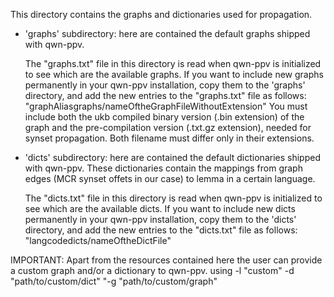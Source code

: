 This directory contains the graphs and dictionaries used for propagation.

- 'graphs' subdirectory: here are contained the default graphs shipped with qwn-ppv. 

   The "graphs.txt" file in this directory is read when qwn-ppv is initialized to see which are the available graphs. If you want to include new graphs permanently in your qwn-ppv installation, copy them to the 'graphs' directory, and add the new entries to the "graphs.txt" file as follows:
           "graphAlias<tab>graphs/nameOftheGraphFileWithoutExtension" 
   You must include both the ukb compiled binary version (.bin extension) of the graph and the pre-compilation version (.txt.gz extension), needed for synset propagation. Both filename must differ only in their extensions.           
            

- 'dicts' subdirectory: here are contained the default dictionaries shipped with qwn-ppv. These dictionaries contain the mappings from graph edges (MCR synset offets in our case) to lemma in a certain language.

   The "dicts.txt" file in this directory is read when qwn-ppv is initialized to see which are the available dicts. If you want to include new dicts permanently in your qwn-ppv installation, copy them to the 'dicts' directory, and add the new entries to the "dicts.txt" file as follows:
           "langcode<tab>dicts/nameOftheDictFile" 
              
IMPORTANT: Apart from the resources contained here the user can provide a custom graph and/or a dictionary to qwn-ppv. using -l "custom" -d "path/to/custom/dict" "-g "path/to/custom/graph" 

